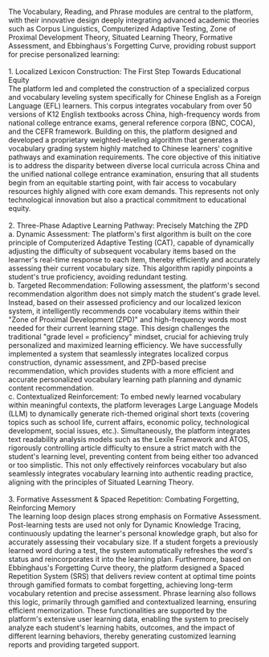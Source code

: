 The Vocabulary, Reading, and Phrase modules are central to the platform, with their innovative design deeply integrating advanced academic theories such as Corpus Linguistics, Computerized Adaptive Testing, Zone of Proximal Development Theory, Situated Learning Theory, Formative Assessment, and Ebbinghaus's Forgetting Curve, providing robust support for precise personalized learning: <br><br> 1. Localized Lexicon Construction: The First Step Towards Educational Equity<br> The platform led and completed the construction of a specialized corpus and vocabulary leveling system specifically for Chinese English as a Foreign Language (EFL) learners. This corpus integrates vocabulary from over 50 versions of K12 English textbooks across China, high-frequency words from national college entrance exams, general reference corpora (BNC, COCA), and the CEFR framework. Building on this, the platform designed and developed a proprietary weighted-leveling algorithm that generates a vocabulary grading system highly matched to Chinese learners' cognitive pathways and examination requirements. The core objective of this initiative is to address the disparity between diverse local curricula across China and the unified national college entrance examination, ensuring that all students begin from an equitable starting point, with fair access to vocabulary resources highly aligned with core exam demands. This represents not only technological innovation but also a practical commitment to educational equity.<br><br> 2. Three-Phase Adaptive Learning Pathway: Precisely Matching the ZPD<br>      a. Dynamic Assessment: The platform's first algorithm is built on the core principle of Computerized Adaptive Testing (CAT), capable of dynamically adjusting the difficulty of subsequent vocabulary items based on the learner's real-time response to each item, thereby efficiently and accurately assessing their current vocabulary size. This algorithm rapidly pinpoints a student's true proficiency, avoiding redundant testing.<br>      b. Targeted Recommendation: Following assessment, the platform's second recommendation algorithm does not simply match the student's grade level. Instead, based on their assessed proficiency and our localized lexicon system, it intelligently recommends core vocabulary items within their "Zone of Proximal Development (ZPD)" and high-frequency words most needed for their current learning stage. This design challenges the traditional "grade level = proficiency" mindset, crucial for achieving truly personalized and maximized learning efficiency. We have successfully implemented a system that seamlessly integrates localized corpus construction, dynamic assessment, and ZPD-based precise recommendation, which provides students with a more efficient and accurate personalized vocabulary learning path planning and dynamic content recommendation.<br>      c. Contextualized Reinforcement: To embed newly learned vocabulary within meaningful contexts, the platform leverages Large Language Models (LLM) to dynamically generate rich-themed original short texts (covering topics such as school life, current affairs, economic policy, technological development, social issues, etc.). Simultaneously, the platform integrates text readability analysis models such as the Lexile Framework and ATOS, rigorously controlling article difficulty to ensure a strict match with the student's learning level, preventing content from being either too advanced or too simplistic. This not only effectively reinforces vocabulary but also seamlessly integrates vocabulary learning into authentic reading practice, aligning with the principles of Situated Learning Theory.<br><br> 3. Formative Assessment & Spaced Repetition: Combating Forgetting, Reinforcing Memory<br> The learning loop design places strong emphasis on Formative Assessment. Post-learning tests are used not only for Dynamic Knowledge Tracing, continuously updating the learner's personal knowledge graph, but also for accurately assessing their vocabulary size. If a student forgets a previously learned word during a test, the system automatically refreshes the word's status and reincorporates it into the learning plan. Furthermore, based on Ebbinghaus's Forgetting Curve theory, the platform designed a Spaced Repetition System (SRS) that delivers review content at optimal time points through gamified formats to combat forgetting, achieving long-term vocabulary retention and precise assessment. Phrase learning also follows this logic, primarily through gamified and contextualized learning, ensuring efficient memorization. These functionalities are supported by the platform's extensive user learning data, enabling the system to precisely analyze each student's learning habits, outcomes, and the impact of different learning behaviors, thereby generating customized learning reports and providing targeted support.
</div>
